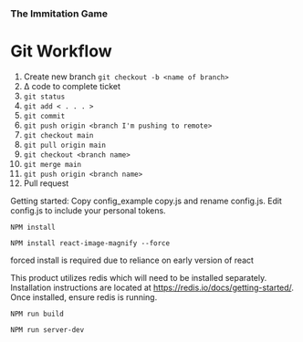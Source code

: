 ### The Immitation Game

# Git Workflow
 1. Create new branch
    `git checkout -b <name of branch>`
 2. ∆ code to complete ticket
 3. `git status`
 4. `git add < . . . >`
 5. `git commit`
 6. `git push origin <branch I'm pushing to remote>`
 7. `git checkout main`
 8. `git pull origin main`
 9. `git checkout <branch name>`
 10. `git merge main`
 11. `git push origin <branch name>`
 12. Pull request

Getting started:
Copy config_example copy.js and rename config.js.  Edit config.js to include your personal tokens.
```
NPM install
```
```
NPM install react-image-magnify --force
```
forced install is required due to reliance on early version of react

This product utilizes redis which will need to be installed separately.  Installation instructions are located at https://redis.io/docs/getting-started/.  Once installed, ensure redis is running.
```
NPM run build
```
```
NPM run server-dev
```
